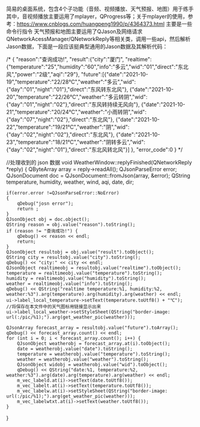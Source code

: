 简易的桌面系统，包含4个子功能（音频、视频播放、天气预报、地图）用于练手
其中，音视频播放主要运用了mplayer，QProgress等；关于mplayer的使用，参考：https://www.cnblogs.com/huangpeng1990/p/4364373.html  主要是一些命令行指令
天气预报和地图主要运用了QJason及网络请求QNetworkAcessManager/QNetworkReply等相关类，调用一些api，然后解析Jason数据，下面是一段应该挺典型通用的Jason数据及其解析代码：

/*
{
"reason":"查询成功!",
"result":{"city":"厦门",
    "realtime":{"temperature":"25","humidity":"60","info":"多云","wid":"01","direct":"东北风","power":"2级","aqi":"29"},
    "future":[{"date":"2021-10-19","temperature":"22\/28℃","weather":"多云","wid":{"day":"01","night":"01"},"direct":"东风转东北风"},
        {"date":"2021-10-20","temperature":"22\/26℃","weather":"多云转阴","wid":{"day":"01","night":"02"},"direct":"东风转持续无风向"},
        {"date":"2021-10-21","temperature":"20\/24℃","weather":"小雨转阴","wid":{"day":"07","night":"02"},"direct":"东北风"},
        {"date":"2021-10-22","temperature":"19\/21℃","weather":"阴","wid":{"day":"02","night":"02"},"direct":"东北风"},
        {"date":"2021-10-23","temperature":"18\/21℃","weather":"阴转多云","wid":{"day":"02","night":"01"},"direct":"东北风转北风"}]
    },
"error_code":0
}
*/


//处理收到的 json 数据
void WeatherWindow::replyFinished(QNetworkReply *reply)
{
    QByteArray array = reply->readAll();
    QJsonParseError error;
    QJsonDocument doc = QJsonDocument::fromJson(array, &error);
    QString temperature, humidity, weather, wind, aqi, date, dir;

    if(error.error !=QJsonParseError::NoError)
    {
        qDebug("josn error");
        return ;
    }
    QJsonObject obj = doc.object();
    QString reason = obj.value("reason").toString();
    if (reason != "查询成功!") {
        qDebug() << reason << endl;
        return;
    }
    QJsonObject resultobj = obj.value("result").toObject();
    QString city = resultobj.value("city").toString();
    qDebug() << "city:" << city << endl;
    QJsonObject realtimeobj = resultobj.value("realtime").toObject();
    temperature = realtimeobj.value("temperature").toString();
    humidity = realtimeobj.value("humidity").toString();
    weather = realtimeobj.value("info").toString();
    qDebug() << QString("realtime temperature:%1, humidity:%2, weather:%3").arg(temperature).arg(humidity).arg(weather) << endl;
    ui->label_local_temperature->setText(temperature.toUtf8() + "℃");
    //将保存在本文件中的天气图标用链接显示出来
    ui->label_local_weather->setStyleSheet(QString("border-image: url(:/pic/%1);").arg(get_weather_pic(weather)));

    QJsonArray forecast_array = resultobj.value("future").toArray();
    qDebug() << forecast_array.count() << endl;
    for (int i = 0; i < forecast_array.count(); i++) {
        QJsonObject weatherobj = forecast_array.at(i).toObject();
        date = weatherobj.value("date").toString();
        temperature = weatherobj.value("temperature").toString();
        weather = weatherobj.value("weather").toString();
        QJsonObject widobj = weatherobj.value("wid").toObject();
        qDebug() << QString("date:%1, temperature:%2, weather:%3").arg(date).arg(temperature).arg(weather) << endl;
        m_vec_labeld.at(i)->setText(date.toUtf8());
        m_vec_labelt.at(i)->setText(temperature.toUtf8());
        m_vec_labelw.at(i)->setStyleSheet(QString("border-image: url(:/pic/%1);").arg(get_weather_pic(weather)));
        m_vec_labelwtxt.at(i)->setText(weather.toUtf8());
    }
}
